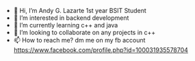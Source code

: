 - 👋 Hi, I’m Andy G. Lazarte 1st year BSIT Student
- 👀 I’m interested in backend development
- 🌱 I’m currently learning c++ and java
- 💞️ I’m looking to collaborate on any projects in c++
- 📫 How to reach me? dm me on my fb account https://www.facebook.com/profile.php?id=100031935578704

<!---
andytechh/andytechh is a ✨ special ✨ repository because its `README.md` (this file) appears on your GitHub profile.
You can click the Preview link to take a look at your changes.
--->

